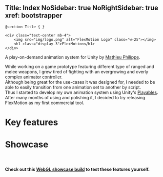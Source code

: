 Title: Index
NoSidebar: true
NoRightSidebar: true
xref: bootstrapper
---
```raw
@section Title { }

<div class="text-center mb-4">
    <img src="img/logo.png" alt="FlexMotion Logo" class="w-25"></img>
	<h1 class="display-3">FlexMotion</h1>
</div>
```

<div class="text-center mb-4">

A play-on-demand animation system for Unity by [Mathieu Philippe](https://www.moartis.dev).

While working on a game prototype featuring different type of ranged and melee weapons, I grew tired of fighting with an evergrowing and overly complex [animator controller](https://docs.unity3d.com/Manual/class-AnimatorController.html).\
Although being great for the use-cases it was designed for, I needed to be able to easily transition from one animation set to another by script.\
Thus I started to develop my own animation system using Unity's [Playables](https://docs.unity3d.com/ScriptReference/Playables.Playable.html). After many months of using and polishing it, I decided to try releasing FlexMotion as my first commercial tool.

</div>

# Key features

<?! KeyFeatures /?>

# Showcase

</br>

#### Check out this [WebGL showcase build](showcase) to test these features yourself.

</br>

